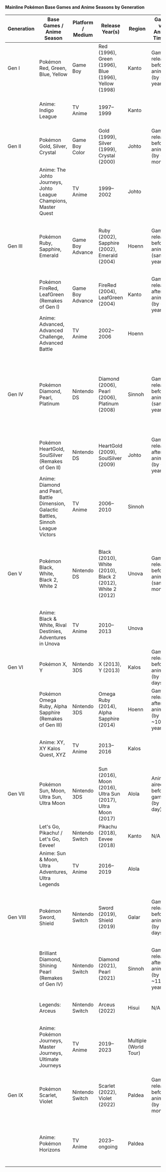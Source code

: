 **Mainline Pokémon Base Games and Anime Seasons by Generation**

| Generation | Base Games / Anime Season                                                           | Platform / Medium | Release Year(s)                                              | Region                | Game vs Anime Timing                          | Legendary Pokémon                                                                                               | Notes / Fun Facts                                                                 |
| ---------- | ----------------------------------------------------------------------------------- | ----------------- | ------------------------------------------------------------ | --------------------- | --------------------------------------------- | --------------------------------------------------------------------------------------------------------------- | --------------------------------------------------------------------------------- |
| Gen I      | Pokémon Red, Green, Blue, Yellow                                                    | Game Boy          | Red (1996), Green (1996), Blue (1996), Yellow (1998)         | Kanto                 | Games released before anime (by \~1 year)     | Mewtwo, Articuno, Zapdos, Moltres, Mew (event)                                                                  | Blue was Japan-only at first; Yellow added Pikachu following and anime elements   |
|            | Anime: Indigo League                                                                | TV Anime          | 1997–1999                                                    | Kanto                 |                                               |                                                                                                                 | Introduced Ash and Pikachu; adapted Gen I games loosely                           |
| Gen II     | Pokémon Gold, Silver, Crystal                                                       | Game Boy Color    | Gold (1999), Silver (1999), Crystal (2000)                   | Johto                 | Games released before anime (by \~3 months)   | Ho-Oh, Lugia, Suicune, Entei, Raikou, Celebi (event)                                                            | Introduced real-time clock and breeding                                           |
|            | Anime: The Johto Journeys, Johto League Champions, Master Quest                     | TV Anime          | 1999–2002                                                    | Johto                 |                                               |                                                                                                                 | Continued Ash's journey with Gen II Pokémon                                       |
| Gen III    | Pokémon Ruby, Sapphire, Emerald                                                     | Game Boy Advance  | Ruby (2002), Sapphire (2002), Emerald (2004)                 | Hoenn                 | Games released before anime (same year)       | Groudon, Kyogre, Rayquaza, Regice, Regirock, Registeel, Deoxys, Jirachi (event)                                 | First full graphical overhaul; added abilities and natures                        |
|            | Pokémon FireRed, LeafGreen (Remakes of Gen I)                                       | Game Boy Advance  | FireRed (2004), LeafGreen (2004)                             | Kanto                 | Games released after anime (by \~5 years)     | Same as Gen I                                                                                                   | First official remakes; used Gen III engine and added wireless features           |
|            | Anime: Advanced, Advanced Challenge, Advanced Battle                                | TV Anime          | 2002–2006                                                    | Hoenn                 |                                               |                                                                                                                 | Introduced May and her contests; covered Hoenn adventures                         |
| Gen IV     | Pokémon Diamond, Pearl, Platinum                                                    | Nintendo DS       | Diamond (2006), Pearl (2006), Platinum (2008)                | Sinnoh                | Games released before anime (same year)       | Dialga, Palkia, Giratina, Uxie, Mesprit, Azelf, Regigigas, Heatran, Darkrai, Cresselia, Shaymin, Arceus (event) | Introduced online trading and battling                                            |
|            | Pokémon HeartGold, SoulSilver (Remakes of Gen II)                                   | Nintendo DS       | HeartGold (2009), SoulSilver (2009)                          | Johto                 | Games released after anime (by \~7 years)     | Same as Gen II plus access to Kanto birds                                                                       | Faithful and feature-rich remakes with Pokéwalker support                         |
|            | Anime: Diamond and Pearl, Battle Dimension, Galactic Battles, Sinnoh League Victors | TV Anime          | 2006–2010                                                    | Sinnoh                |                                               |                                                                                                                 | Introduced Dawn; Team Galactic arc                                                |
| Gen V      | Pokémon Black, White, Black 2, White 2                                              | Nintendo DS       | Black (2010), White (2010), Black 2 (2012), White 2 (2012)   | Unova                 | Games released before anime (same month)      | Reshiram, Zekrom, Kyurem, Victini, Cobalion, Terrakion, Virizion, Keldeo, Meloetta, Genesect (some event)       | Only generation with direct sequels; all-new Pokémon in base story until postgame |
|            | Anime: Black & White, Rival Destinies, Adventures in Unova                          | TV Anime          | 2010–2013                                                    | Unova                 |                                               |                                                                                                                 | Ash rebooted; new companions; controversial style shift                           |
| Gen VI     | Pokémon X, Y                                                                        | Nintendo 3DS      | X (2013), Y (2013)                                           | Kalos                 | Games released before anime (by \~5 days)     | Xerneas, Yveltal, Zygarde, Diancie, Hoopa, Volcanion                                                            | First full 3D graphics; introduced Mega Evolutions                                |
|            | Pokémon Omega Ruby, Alpha Sapphire (Remakes of Gen III)                             | Nintendo 3DS      | Omega Ruby (2014), Alpha Sapphire (2014)                     | Hoenn                 | Games released after anime (by \~10–12 years) | Same as Gen III with expanded lore                                                                              | Updated visuals, Mega Evolutions added                                            |
|            | Anime: XY, XY Kalos Quest, XYZ                                                      | TV Anime          | 2013–2016                                                    | Kalos                 |                                               |                                                                                                                 | Critically praised animation and battles; Ash-Greninja arc                        |
| Gen VII    | Pokémon Sun, Moon, Ultra Sun, Ultra Moon                                            | Nintendo 3DS      | Sun (2016), Moon (2016), Ultra Sun (2017), Ultra Moon (2017) | Alola                 | Anime aired before games (by 1 day)           | Solgaleo, Lunala, Necrozma, Tapu Koko & other Tapus, Zeraora, Magearna, Marshadow                               | Ultra versions are alternate enhanced                                             |
|            | Let's Go, Pikachu! / Let's Go, Eevee!                                               | Nintendo Switch   | Pikachu (2018), Eevee (2018)                                 | Kanto                 | N/A                                           | Mewtwo, Mew (event)                                                                                             | Remakes of Yellow with GO mechanics                                               |
|            | Anime: Sun & Moon, Ultra Adventures, Ultra Legends                                  | TV Anime          | 2016–2019                                                    | Alola                 |                                               |                                                                                                                 | New art style; focused on school life and humor                                   |
| Gen VIII   | Pokémon Sword, Shield                                                               | Nintendo Switch   | Sword (2019), Shield (2019)                                  | Galar                 | Games released before anime (by 2 days)       | Zacian, Zamazenta, Eternatus, Kubfu, Urshifu, Calyrex, Regieleki, Regidrago, Zarude                             | First mainline home console games; introduced Dynamax and Wild Area               |
|            | Brilliant Diamond, Shining Pearl (Remakes of Gen IV)                                | Nintendo Switch   | Diamond (2021), Pearl (2021)                                 | Sinnoh                | Games released after anime (by \~11–13 years) | Same as Gen IV                                                                                                  | Faithful remakes with chibi style visuals                                         |
|            | Legends: Arceus                                                                     | Nintendo Switch   | Arceus (2022)                                                | Hisui                 | N/A                                           | Arceus, Origin Dialga/Palkia, Noble variants                                                                    | Sinnoh prequel, action-RPG with catching mechanics                                |
|            | Anime: Pokémon Journeys, Master Journeys, Ultimate Journeys                         | TV Anime          | 2019–2023                                                    | Multiple (World Tour) |                                               |                                                                                                                 | Ash travels all regions; Galar story minimal; World Coronation arc                |
| Gen IX     | Pokémon Scarlet, Violet                                                             | Nintendo Switch   | Scarlet (2022), Violet (2022)                                | Paldea                | Games released before anime (by \~5 months)   | Koraidon, Miraidon, Ting-Lu, Chien-Pao, Wo-Chien, Chi-Yu, Terapagos (DLC)                                       | First open-world mainline games; introduced Terastallization                      |
|            | Anime: Pokémon Horizons                                                             | TV Anime          | 2023–ongoing                                                 | Paldea                |                                               |                                                                                                                 | New protagonists Liko & Roy; Ash's story concluded in previous season             |
